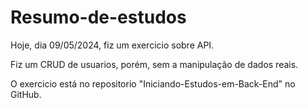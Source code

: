 # Resumo-de-estudos

Hoje, dia 09/05/2024, fiz um exercicio sobre API.

Fiz um CRUD de usuarios, porém, sem a manipulação de dados reais.

O exercicio está no repositorio "Iniciando-Estudos-em-Back-End" no GitHub.
